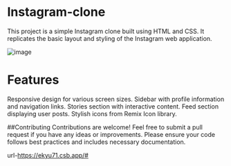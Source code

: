 # Instagram-clone
This project is a simple Instagram clone built using HTML and CSS. It replicates the basic layout and styling of the Instagram web application.

![image](https://github.com/bhavish95/Instagram-clone/assets/111994995/ca92d22e-0574-41c5-93cf-265bd6ebb881)
# Features
Responsive design for various screen sizes.
Sidebar with profile information and navigation links.
Stories section with interactive content.
Feed section displaying user posts.
Stylish icons from Remix Icon library.

##Contributing Contributions are welcome! Feel free to submit a pull request if you have any ideas or improvements. Please ensure your code follows best practices and includes necessary documentation.

url-https://ekyu71.csb.app/#
